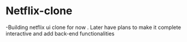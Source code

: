 # Netflix-clone
-Building netflix ui clone for now . Later have plans to make it complete interactive and add back-end functionalities

